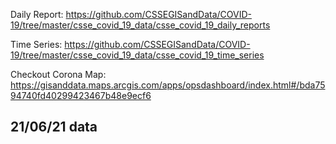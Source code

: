 Daily Report: https://github.com/CSSEGISandData/COVID-19/tree/master/csse_covid_19_data/csse_covid_19_daily_reports

Time Series: https://github.com/CSSEGISandData/COVID-19/tree/master/csse_covid_19_data/csse_covid_19_time_series

Checkout Corona Map: https://gisanddata.maps.arcgis.com/apps/opsdashboard/index.html#/bda7594740fd40299423467b48e9ecf6

## 21/06/21 data
